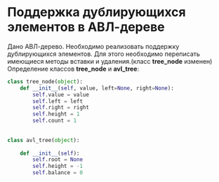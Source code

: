 # Поддержка дублирующихся элементов в АВЛ-дереве
Дано АВЛ-дерево. Необходимо реализовать поддержку дублирующихся элементов. Для этого необходимо переписать имеющиеся методы вставки и удаления.(класс **tree_node** изменен)
Определение классов **tree_node** и **avl_tree**:
```py
class tree_node(object):  
    def __init__(self, value, left=None, right=None):  
        self.value = value  
		self.left = left  
		self.right = right  
		self.height = 1 
        self.count = 1 
  
  
class avl_tree(object):  
  
    def __init__(self):  
        self.root = None  
		self.height = -1  
		self.balance = 0
```